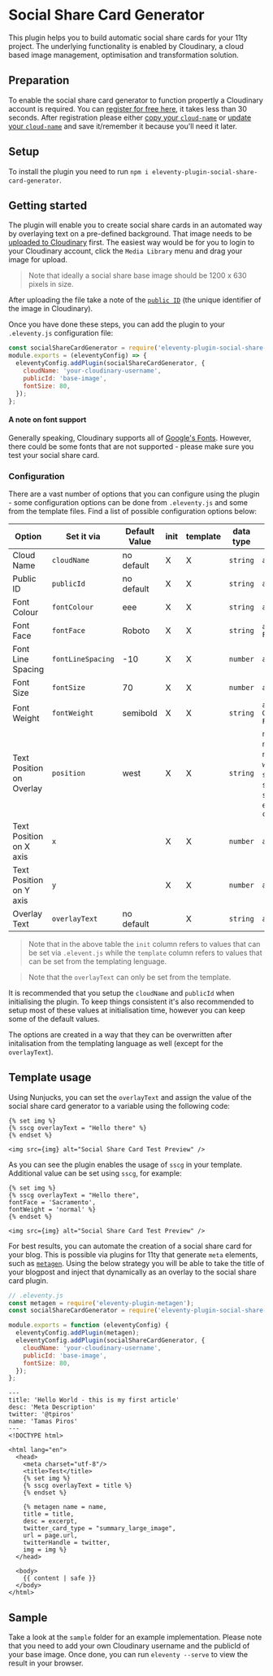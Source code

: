 # Social Share Card Generator

This plugin helps you to build automatic social share cards for your 11ty project. The underlying functionality is enabled by Cloudinary, a cloud based image management, optimisation and transformation solution.

## Preparation

To enable the social share card generator to function propertly a Cloudinary account is required. You can [register for free here](https://cloudinary.com/users/register/free), it takes less than 30 seconds. After registration please either [copy your `cloud-name`](https://cloudinary.com/documentation/how_to_integrate_cloudinary#account_details) or [update your `cloud-name`](https://cloudinary.com/documentation/how_to_integrate_cloudinary#optional_update_cloud_name_and_other_account_settings) and save it/remember it because you'll need it later.

## Setup

To install the plugin you need to run `npm i eleventy-plugin-social-share-card-generator`.

## Getting started

The plugin will enable you to create social share cards in an automated way by overlaying text on a pre-defined background. That image needs to be [uploaded to Cloudinary](https://cloudinary.com/documentation/dam_upload_store_assets) first. The easiest way would be for you to login to your Cloudinary account, click the `Media Library` menu and drag your image for upload.

> Note that ideally a social share base image should be 1200 x 630 pixels in size.

After uploading the file take a note of the [`public ID`](https://cloudinary.com/documentation/upload_images#public_id) (the unique identifier of the image in Cloudinary).

Once you have done these steps, you can add the plugin to your `.eleventy.js` configuration file:

```javascript
const socialShareCardGenerator = require('eleventy-plugin-social-share-card-generator/dist/lib');
module.exports = (eleventyConfig) => {
  eleventyConfig.addPlugin(socialShareCardGenerator, {
    cloudName: 'your-cloudinary-username',
    publicId: 'base-image',
    fontSize: 80,
  });
};
```

#### A note on font support

Generally speaking, Cloudinary supports all of [Google's Fonts](https://support.cloudinary.com/hc/en-us/articles/203352832-What-is-the-list-of-supported-fonts-for-text-overlay-transformation-). However, there could be some fonts that are not supported - please make sure you test your social share card.

### Configuration

There are a vast number of options that you can configure using the plugin - some configuration options can be done from `.eleventy.js` and some from the template files. Find a list of possible configuration options below:

| Option                   | Set it via        | Default Value | init | template | data type | values                                                                                             |
| ------------------------ | ----------------- | ------------- | ---- | -------- | --------- | -------------------------------------------------------------------------------------------------- |
| Cloud Name               | `cloudName`       | no default    | X    | X        | `string`  | `any`                                                                                              |
| Public ID                | `publicId`        | no default    | X    | X        | `string`  | `any`                                                                                              |
| Font Colour              | `fontColour`      | eee           | X    | X        | `string`  | `any HEX`                                                                                          |
| Font Face                | `fontFace`        | Roboto        | X    | X        | `string`  | `any Google Font`                                                                                  |
| Font Line Spacing        | `fontLineSpacing` | -10           | X    | X        | `number`  | `any`                                                                                              |
| Font Size                | `fontSize`        | 70            | X    | X        | `number`  | `any`                                                                                              |
| Font Weight              | `fontWeight`      | semibold      | X    | X        | `string`  | `any per Google Font`                                                                              |
| Text Position on Overlay | `position`        | west          | X    | X        | `string`  | `north_east`, `north`, `north_west`, `west`, `south_west`, `south`, `south_east`, `east`, `center` |
| Text Position on X axis  | `x`               |               | X    | X        | `number`  | `any`                                                                                              |
| Text Position on Y axis  | `y`               |               | X    | X        | `number`  | `any`                                                                                              |
| Overlay Text             | `overlayText`     | no default    |      | X        | `string`  | `any`                                                                                              |

> Note that in the above table the `init` column refers to values that can be set via `.elevent.js` while the `template` column refers to values that can be set from the templating lenguage.

> Note that the `overlayText` can only be set from the template.

It is recommended that you setup the `cloudName` and `publicId` when initialising the plugin. To keep things consistent it's also recommended to setup most of these values at initialisation time, however you can keep some of the default values.

The options are created in a way that they can be overwritten after initalisation from the templating language as well (except for the `overlayText`).

## Template usage

Using Nunjucks, you can set the `overlayText` and assign the value of the social share card generator to a variable using the following code:

```twig
{% set img %}
{% sscg overlayText = "Hello there" %}
{% endset %}

<img src={img} alt="Social Share Card Test Preview" />
```

As you can see the plugin enables the usage of `sscg` in your template. Additional value can be set using `sscg`, for example:

```twig
{% set img %}
{% sscg overlayText = "Hello there",
fontFace = 'Sacramento',
fontWeight = 'normal' %}
{% endset %}

<img src={img} alt="Social Share Card Test Preview" />
```

For best results, you can automate the creation of a social share card for your blog. This is possible via plugins for 11ty that generate `meta` elements, such as [`metagen`](https://www.npmjs.com/package/eleventy-plugin-metagen). Using the below strategy you will be able to take the title of your blogpost and inject that dynamically as an overlay to the social share card plugin.

```javascript
// .eleventy.js
const metagen = require('eleventy-plugin-metagen');
const socialShareCardGenerator = require('eleventy-plugin-social-share-card-generator/dist/lib');

module.exports = function (eleventyConfig) {
  eleventyConfig.addPlugin(metagen);
  eleventyConfig.addPlugin(socialShareCardGenerator, {
    cloudName: 'your-cloudinary-username',
    publicId: 'base-image',
    fontSize: 80,
  });
};
```

```twig
---
title: 'Hello World - this is my first article'
desc: 'Meta Description'
twitter: '@tpiros'
name: 'Tamas Piros'
---
<!DOCTYPE html>

<html lang="en">
  <head>
    <meta charset="utf-8"/>
    <title>Test</title>
    {% set img %}
    {% sscg overlayText = title %}
    {% endset %}

    {% metagen name = name,
    title = title,
    desc = excerpt,
    twitter_card_type = "summary_large_image",
    url = page.url,
    twitterHandle = twitter,
    img = img %}
  </head>

  <body>
    {{ content | safe }}
  </body>
</html>
```

## Sample

Take a look at the `sample` folder for an example implementation. Please note that you need to add your own Cloudinary username and the publicId of your base image. Once done, you can run `eleventy --serve` to view the result in your browser.
